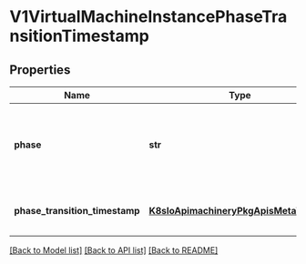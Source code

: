 # V1VirtualMachineInstancePhaseTransitionTimestamp

## Properties
Name | Type | Description | Notes
------------ | ------------- | ------------- | -------------
**phase** | **str** | Phase is the status of the VirtualMachineInstance in kubernetes world. It is not the VirtualMachineInstance status, but partially correlates to it. | [optional] 
**phase_transition_timestamp** | [**K8sIoApimachineryPkgApisMetaV1Time**](K8sIoApimachineryPkgApisMetaV1Time.md) | PhaseTransitionTimestamp is the timestamp of when the phase change occurred | [optional] 

[[Back to Model list]](../README.md#documentation-for-models) [[Back to API list]](../README.md#documentation-for-api-endpoints) [[Back to README]](../README.md)


